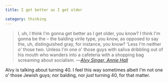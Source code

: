```yaml
---
title: I get better as I get older

category: thinking
---
```


> I, uh, I think I'm gonna get better as I get older, you know?  I think I'm gonna be the &#8211; the balding virile type, you know, as opposed to say the, uh, distinguished gray, for instance, you know?  'Less I'm neither o' those two. Unless I'm one o' those guys with saliva dribbling out of his mouth who wanders into a cafeteria with a shopping bag screaming about socialism. &#8212;<cite><a href="http://en.wikipedia.org/wiki/Annie_Hall">Alvy Singer, Annie Hall</a></cite>

Alvy is talking about turning 40. I feel this way sometimes albeit I'm not one o&apos; those Jewish guys; nor balding, nor _just_ turning 40, for that matter.
